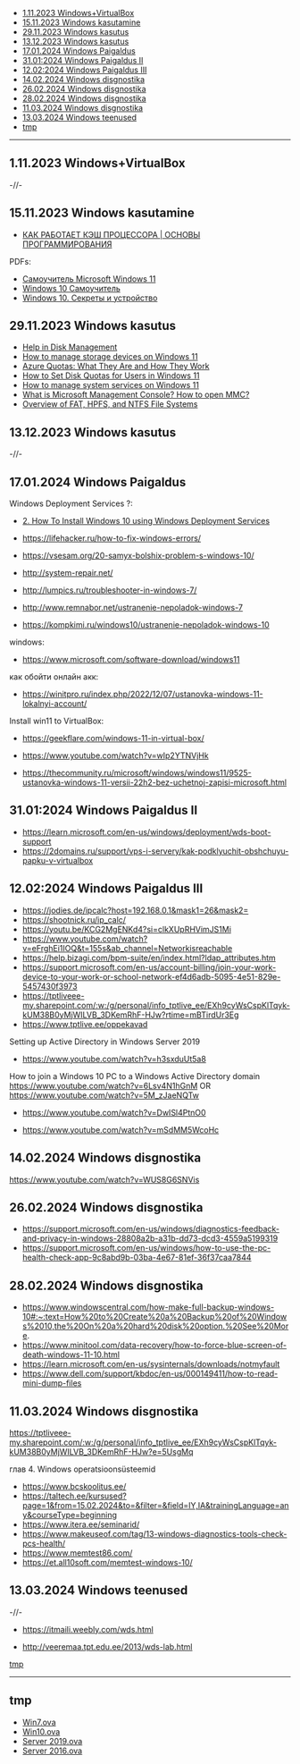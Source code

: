 - [1.11.2023 Windows+VirtualBox](#1112023-windowsvirtualbox)
- [15.11.2023 Windows kasutamine](#15112023-windows-kasutamine)
- [29.11.2023 Windows kasutus](#29112023-windows-kasutus)
- [13.12.2023 Windows kasutus](#13122023-windows-kasutus)
- [17.01.2024 Windows Paigaldus](#17012024-windows-paigaldus)
- [31.01:2024 Windows Paigaldus II](#31012024-windows-paigaldus-ii)
- [12.02:2024 Windows Paigaldus III](#12022024-windows-paigaldus-iii)
- [14.02.2024 Windows disgnostika](#14022024-windows-disgnostika)
- [26.02.2024 Windows disgnostika](#26022024-windows-disgnostika)
- [28.02.2024 Windows disgnostika](#28022024-windows-disgnostika)
- [11.03.2024 Windows disgnostika](#11032024-windows-disgnostika)
- [13.03.2024 Windows teenused](#13032024-windows-teenused)
- [tmp](#tmp)


**************************************
## 1.11.2023 Windows+VirtualBox
-//-

## 15.11.2023 Windows kasutamine

- [КАК РАБОТАЕТ КЭШ ПРОЦЕССОРА | ОСНОВЫ ПРОГРАММИРОВАНИЯ](https://youtu.be/7n_8cOBpQrg?si=f2y_GR1mClOMITbe)

PDFs:  
- [Самоучитель Microsoft Windows 11](https://tptliveee.sharepoint.com/:b:/s/KIT-23VMICROSOFT/EfYD3J6n1IlLoCrIRy5y4H4B13ZwTpf9And98pNpPCZznQ?e=exGabN)  
- [Windows 10 Самоучитель](https://tptliveee.sharepoint.com/:b:/s/KIT-23VMICROSOFT/EQRrszRY8i9EqK1TqaMYPnkBIXQNT2rlnim7C2nh_gcdLg?e=Vgnv1C)  
- [Windows 10. Секреты и устройство](https://tptliveee.sharepoint.com/:b:/s/KIT-23VMICROSOFT/EX0RyfpaN8VJk21wVM_jZLgB8pSra1AuvuA1b__3EELjGA?e=VCpeSg)
 
## 29.11.2023 Windows kasutus
- [Help in Disk Management](https://support.microsoft.com/en-us/windows/help-in-disk-management-ad88ba19-f0d3-0809-7889-830f63e94405#ID0EBD=Windows_11)
- [How to manage storage devices on Windows 11](https://www.windowscentral.com/how-manage-storage-devices-windows-11)  
- [Azure Quotas: What They Are and How They Work](https://www.c-sharpcorner.com/article/azure-quotas-what-they-are-and-how-they-work/#:~:text=In%20Microsoft%20Azure%2C%20quotas%20refer%20to%20the%20limits,user%20from%20consuming%20too%20many%20resources%20at%20once.)
- [How to Set Disk Quotas for Users in Windows 11](https://helpdeskgeek.com/windows-11/how-to-set-disk-quotas-for-users-in-windows-11/#:~:text=How%20to%20Set%20Disk%20Quotas%20for%20Users%20in,Set%20Disk%20Quotas%20Using%20Group%20Policy%20Editor%20)
- [How to manage system services on Windows 11](https://www.windowscentral.com/how-manage-system-services-windows-11)
- [What is Microsoft Management Console? How to open MMC?](https://www.thewindowsclub.com/microsoft-management-console-mmc)
- [Overview of FAT, HPFS, and NTFS File Systems](https://learn.microsoft.com/en-us/troubleshoot/windows-client/backup-and-storage/fat-hpfs-and-ntfs-file-systems)

## 13.12.2023 Windows kasutus
-//-

## 17.01.2024 Windows Paigaldus
Windows Deployment Services ?:
- [2. How To Install Windows 10 using Windows Deployment Services](https://www.youtube.com/watch?v=DH5RNFqgvnY)

- https://lifehacker.ru/how-to-fix-windows-errors/
- https://vsesam.org/20-samyx-bolshix-problem-s-windows-10/
- http://system-repair.net/
- http://lumpics.ru/troubleshooter-in-windows-7/
- http://www.remnabor.net/ustranenie-nepoladok-windows-7
- https://kompkimi.ru/windows10/ustranenie-nepoladok-windows-10

windows:
- https://www.microsoft.com/software-download/windows11

как обойти онлайн акк:
- https://winitpro.ru/index.php/2022/12/07/ustanovka-windows-11-lokalnyi-account/

Install win11 to VirtualBox:
- https://geekflare.com/windows-11-in-virtual-box/

- https://www.youtube.com/watch?v=wIp2YTNVjHk

- https://thecommunity.ru/microsoft/windows/windows11/9525-ustanovka-windows-11-versii-22h2-bez-uchetnoj-zapisi-microsoft.html

## 31.01:2024 Windows Paigaldus II
- https://learn.microsoft.com/en-us/windows/deployment/wds-boot-support
- https://2domains.ru/support/vps-i-servery/kak-podklyuchit-obshchuyu-papku-v-virtualbox

## 12.02:2024 Windows Paigaldus III
- https://jodies.de/ipcalc?host=192.168.0.1&mask1=26&mask2=
- https://shootnick.ru/ip_calc/
- https://youtu.be/KCG2MgENKd4?si=clkXUpRHVimJS1Mi
- https://www.youtube.com/watch?v=eFrghEi1IOQ&t=155s&ab_channel=Networkisreachable
- https://help.bizagi.com/bpm-suite/en/index.html?ldap_attributes.htm
- https://support.microsoft.com/en-us/account-billing/join-your-work-device-to-your-work-or-school-network-ef4d6adb-5095-4e51-829e-5457430f3973
- https://tptliveee-my.sharepoint.com/:w:/g/personal/info_tptlive_ee/EXh9cyWsCspKlTqyk-kUM38B0yMjWILVB_3DKemRhF-HJw?rtime=mBTirdUr3Eg
- https://www.tptlive.ee/oppekavad

Setting up Active Directory in Windows Server 2019
- https://www.youtube.com/watch?v=h3sxduUt5a8

How to join a Windows 10 PC to a Windows Active Directory domain
https://www.youtube.com/watch?v=6Lsv4N1hGnM
OR
https://www.youtube.com/watch?v=5M_zJaeNQTw

- https://www.youtube.com/watch?v=DwISl4PtnO0

- https://www.youtube.com/watch?v=mSdMM5WcoHc

## 14.02.2024 Windows disgnostika
https://www.youtube.com/watch?v=WUS8G6SNVis

## 26.02.2024 Windows disgnostika
- https://support.microsoft.com/en-us/windows/diagnostics-feedback-and-privacy-in-windows-28808a2b-a31b-dd73-dcd3-4559a5199319
- https://support.microsoft.com/en-us/windows/how-to-use-the-pc-health-check-app-9c8abd9b-03ba-4e67-81ef-36f37caa7844

## 28.02.2024 Windows disgnostika
- https://www.windowscentral.com/how-make-full-backup-windows-10#:~:text=How%20to%20Create%20a%20Backup%20of%20Windows%2010,the%20On%20a%20hard%20disk%20option.%20See%20More.
- https://www.minitool.com/data-recovery/how-to-force-blue-screen-of-death-windows-11-10.html
- https://learn.microsoft.com/en-us/sysinternals/downloads/notmyfault
- https://www.dell.com/support/kbdoc/en-us/000149411/how-to-read-mini-dump-files

## 11.03.2024 Windows disgnostika
https://tptliveee-my.sharepoint.com/:w:/g/personal/info_tptlive_ee/EXh9cyWsCspKlTqyk-kUM38B0yMjWILVB_3DKemRhF-HJw?e=5UsgMq

глав 4. Windows operatsioonsüsteemid

- https://www.bcskoolitus.ee/
- https://taltech.ee/kursused?page=1&from=15.02.2024&to=&filter=&field=IY,IA&trainingLanguage=any&courseType=beginning
- https://www.itera.ee/seminarid/
- https://www.makeuseof.com/tag/13-windows-diagnostics-tools-check-pcs-health/
- https://www.memtest86.com/
- https://et.all10soft.com/memtest-windows-10/


## 13.03.2024 Windows teenused
-//- 

- https://itmaili.weebly.com/wds.html

- http://veeremaa.tpt.edu.ee/2013/wds-lab.html

[tmp](tmp_WDS.md)


***

## tmp

- [Win7.ova](https://tptliveee-my.sharepoint.com/:u:/g/personal/vadim_veeremaa_tptlive_ee/EecxBdctQixFq33LzSn8P0YBBlL68d9K-kKOWjiSnh21Kg?e=ClqdzE)
- [Win10.ova](https://tptliveee-my.sharepoint.com/:u:/g/personal/vadim_veeremaa_tptlive_ee/EYNbBNtcaxhDngt-1dG1m0sBkOrhoksyuaMXleLo5jPAgg?e=emwW4w)
- [Server 2019.ova](https://tptliveee-my.sharepoint.com/:u:/g/personal/vadim_veeremaa_tptlive_ee/EdqSmaG7u8NLsIUznQpgIg0Ba3dJ2mBjYbNZ2g-UeO4IzA?e=I3g86D)
- [Server 2016.ova](https://tptliveee-my.sharepoint.com/:u:/g/personal/vadim_veeremaa_tptlive_ee/Ef41eSnjqmRElhYx65SGfqkB5dukfyrBwYtR2zsmFirXRQ?e=fIu2Tt)
